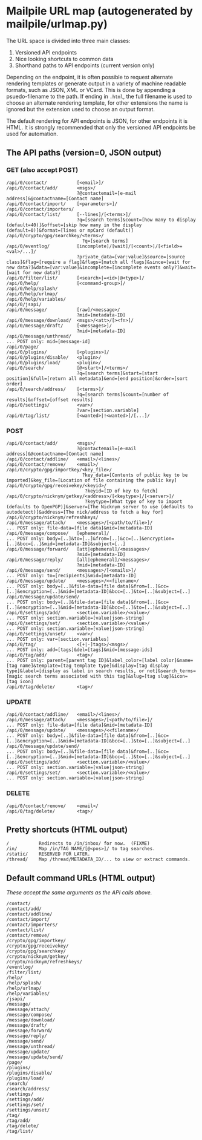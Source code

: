 # Mailpile URL map (autogenerated by mailpile/urlmap.py)

The URL space is divided into three main classes:

1. Versioned API endpoints
2. Nice looking shortcuts to common data
3. Shorthand paths to API endpoints (current version only)

Depending on the endpoint, it is often possible to request alternate
rendering templates or generate output in a variety of machine readable
formats, such as JSON, XML or VCard. This is done by appending a
psuedo-filename to the path. If ending in `.html`, the full filename is
used to choose an alternate rendering template, for other extensions the
name is ignored but the extension used to choose an output format.

The default rendering for API endpoints is JSON, for other endpoints
it is HTML. It is strongly recommended that only the versioned API
endpoints be used for automation.

## The API paths (version=0, JSON output)

### GET (also accept POST)

    /api/0/contact/           [<email>]/
    /api/0/contact/add/       <msgs>/
                              ?@contactemail=[e-mail address]&@contactname=[Contact name]
    /api/0/contact/import/    [<parameters>]/
    /api/0/contact/importers/
    /api/0/contact/list/      [--lines]/[<terms>]/
                              ?q=[search terms]&count=[how many to display (default=40)]&offset=[skip how many in the display (default=0)]&format=[lines or mpCard (default)]
    /api/0/crypto/gpg/searchkey/<terms>/
                                ?q=[search terms]
    /api/0/eventlog/          [incomplete]/[wait]/[<count>]/[<field>=<val>/...]/
                              ?private_data=[var:value]&source=[source class]&flag=[require a flag]&flags=[match all flags]&since=[wait for new data?]&data=[var:value]&incomplete=[incomplete events only?]&wait=[wait for new data?]
    /api/0/filter/list/       [<search>|=<id>|@<type>]/
    /api/0/help/              [<command-group>]/
    /api/0/help/splash/
    /api/0/help/urlmap/
    /api/0/help/variables/
    /api/0/jsapi/
    /api/0/message/           [raw]/<message>/
                              ?mid=[metadata-ID]
    /api/0/message/download/  <msgs>/<att>/[><fn>]/
    /api/0/message/draft/     [<messages>]/
                              ?mid=[metadata-ID]
    /api/0/message/unthread/
    ... POST only: mid=[message-id]
    /api/0/page/
    /api/0/plugins/           [<plugins>]/
    /api/0/plugins/disable/   <plugin>/
    /api/0/plugins/load/      <plugin>/
    /api/0/search/            [@<start>]/<terms>/
                              ?q=[search terms]&start=[start position]&full=[return all metadata]&end=[end position]&order=[sort order]
    /api/0/search/address/    [<terms>]/
                              ?q=[search terms]&count=[number of results]&offset=[offset results]
    /api/0/settings/          <var>/
                              ?var=[section.variable]
    /api/0/tag/list/          [<wanted>|!<wanted>]/[...]/

### POST

    /api/0/contact/add/       <msgs>/
                              ?@contactemail=[e-mail address]&@contactname=[Contact name]
    /api/0/contact/addline/   <email>/<lines>/
    /api/0/contact/remove/    <email>/
    /api/0/crypto/gpg/importkey/<key_file>/
                                ?key_data=[Contents of public key to be imported]&key_file=[Location of file containing the public key]
    /api/0/crypto/gpg/receivekey/<keyid>/
                                 ?keyid=[ID of key to fetch]
    /api/0/crypto/nicknym/getkey/<address>/[<keytype>]/[<server>]/
                                 ?keytype=[What type of key to import (defaults to OpenPGP)]&server=[The Nicknym server to use (defaults to autodetect)]&address=[The nick/address to fetch a key for]
    /api/0/crypto/nicknym/refreshkeys/
    /api/0/message/attach/    <messages>/[<path/to/file>]/
    ... POST only: file-data=[file data]&mid=[metadata-ID]
    /api/0/message/compose/   [ephemeral]/
    ... POST only: body=[..]&to=[..]&from=[..]&cc=[..]&encryption=[..]&bcc=[..]&mid=[metadata-ID]&subject=[..]
    /api/0/message/forward/   [att|ephemeral]/<messages>/
                              ?mid=[metadata-ID]
    /api/0/message/reply/     [all|ephemeral]/<messages>/
                              ?mid=[metadata-ID]
    /api/0/message/send/      <messages>/[<emails>]/
    ... POST only: to=[recipients]&mid=[metadata-ID]
    /api/0/message/update/    <messages>/<<filename>/
    ... POST only: body=[..]&file-data=[file data]&from=[..]&cc=[..]&encryption=[..]&mid=[metadata-ID]&bcc=[..]&to=[..]&subject=[..]
    /api/0/message/update/send/
    ... POST only: body=[..]&file-data=[file data]&from=[..]&cc=[..]&encryption=[..]&mid=[metadata-ID]&bcc=[..]&to=[..]&subject=[..]
    /api/0/settings/add/      <section.variable>/<value>/
    ... POST only: section.variable=[value|json-string]
    /api/0/settings/set/      <section.variable>/<value>/
    ... POST only: section.variable=[value|json-string]
    /api/0/settings/unset/    <var>/
    ... POST only: var=[section.variables]
    /api/0/tag/               <[+|-]tags>/<msgs>/
    ... POST only: add=[tags]&del=[tags]&mid=[message-ids]
    /api/0/tag/add/           <tag>/
    ... POST only: parent=[parent tag ID]&label_color=[label color]&name=[tag name]&template=[tag template type]&display=[tag display type]&label=[display as label in search results, or not]&search_terms=[magic search terms associated with this tag]&slug=[tag slug]&icon=[tag icon]
    /api/0/tag/delete/        <tag>/

### UPDATE

    /api/0/contact/addline/   <email>/<lines>/
    /api/0/message/attach/    <messages>/[<path/to/file>]/
    ... POST only: file-data=[file data]&mid=[metadata-ID]
    /api/0/message/update/    <messages>/<<filename>/
    ... POST only: body=[..]&file-data=[file data]&from=[..]&cc=[..]&encryption=[..]&mid=[metadata-ID]&bcc=[..]&to=[..]&subject=[..]
    /api/0/message/update/send/
    ... POST only: body=[..]&file-data=[file data]&from=[..]&cc=[..]&encryption=[..]&mid=[metadata-ID]&bcc=[..]&to=[..]&subject=[..]
    /api/0/settings/add/      <section.variable>/<value>/
    ... POST only: section.variable=[value|json-string]
    /api/0/settings/set/      <section.variable>/<value>/
    ... POST only: section.variable=[value|json-string]

### DELETE

    /api/0/contact/remove/    <email>/
    /api/0/tag/delete/        <tag>/

## Pretty shortcuts (HTML output)

    /           Redirects to /in/inbox/ for now.  (FIXME)
    /in/        Map /in/TAG_NAME/[@<pos>]/ to tag searches.
    /static/    RESERVED FOR LATER.
    /thread/    Map /thread/METADATA_ID/... to view or extract commands.

## Default command URLs (HTML output)

*These accept the same arguments as the API calls above.*

    /contact/
    /contact/add/
    /contact/addline/
    /contact/import/
    /contact/importers/
    /contact/list/
    /contact/remove/
    /crypto/gpg/importkey/
    /crypto/gpg/receivekey/
    /crypto/gpg/searchkey/
    /crypto/nicknym/getkey/
    /crypto/nicknym/refreshkeys/
    /eventlog/
    /filter/list/
    /help/
    /help/splash/
    /help/urlmap/
    /help/variables/
    /jsapi/
    /message/
    /message/attach/
    /message/compose/
    /message/download/
    /message/draft/
    /message/forward/
    /message/reply/
    /message/send/
    /message/unthread/
    /message/update/
    /message/update/send/
    /page/
    /plugins/
    /plugins/disable/
    /plugins/load/
    /search/
    /search/address/
    /settings/
    /settings/add/
    /settings/set/
    /settings/unset/
    /tag/
    /tag/add/
    /tag/delete/
    /tag/list/
